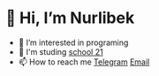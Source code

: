 # 👋 Hi, I’m Nurlibek

- 👀 I’m interested in programing
- 🌱 I'm studing [school 21](https://21-school.uz/ru/)
- 📫 How to reach me [Telegram](https://t.me/Nurildin) [Email](mailto:nuru.git@gmail.com) 
##
<!---
nuru-git/nuru-git is a ✨ special ✨ repository because its `README.md` (this file) appears on your GitHub profile.
You can click the Preview link to take a look at your changes.
--->
